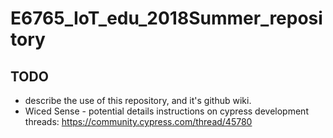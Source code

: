 # E6765_IoT_edu_2018Summer_repository

## TODO 

* describe the use of this repository, and it's github wiki.
* Wiced Sense - potential details instructions on cypress development threads: https://community.cypress.com/thread/45780

